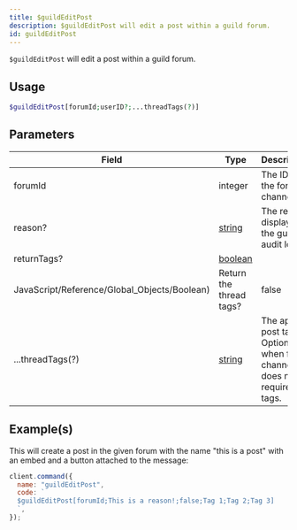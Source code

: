 ```yaml
---
title: $guildEditPost
description: $guildEditPost will edit a post within a guild forum.
id: guildEditPost
---
```


`$guildEditPost` will edit a post within a guild forum.

## Usage

```php
$guildEditPost[forumId;userID?;...threadTags(?)]
```

## Parameters

| Field                                        | Type                                                                                                | Description                                                               | Required |
| -------------------------------------------- | --------------------------------------------------------------------------------------------------- | ------------------------------------------------------------------------- | :------: |
| forumId                                      | integer                                                                                             | The ID of the forum channel.                                              |   true   |
| reason?                                      | [string](https://developer.mozilla.org/en-US/docs/Web/JavaScript/Reference/Global_Objects/String)   | The reason displayed in the guild's audit logs.                           |  false   |
| returnTags?                                  | [boolean](https://developer.mozilla.org/en-US/docs/Web/JavaScript/Reference/Global_Objects/Boolean) |
| JavaScript/Reference/Global_Objects/Boolean) | Return the thread tags?                                                                             | false                                                                     |
| ...threadTags(?)                             | [string](https://developer.mozilla.org/en-US/docs/Web/JavaScript/Reference/Global_Objects/String)   | The applied post tags. Optional when forum channel does not require tags. |    /     |

## Example(s)

This will create a post in the given forum with the name "this is a post" with an embed and a button attached to the message:

```javascript
client.command({
  name: "guildEditPost",
  code: `
  $guildEditPost[forumId;This is a reason!;false;Tag 1;Tag 2;Tag 3]
  `,
});
```
